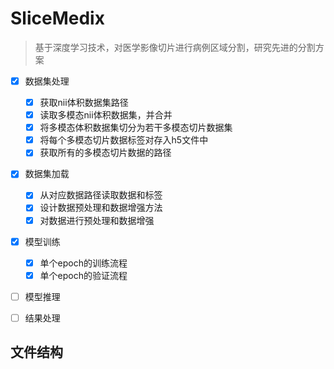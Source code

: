 # SliceMedix

> 基于深度学习技术，对医学影像切片进行病例区域分割，研究先进的分割方案

- [X] 数据集处理
  - [X] 获取nii体积数据集路径
  - [X] 读取多模态nii体积数据集，并合并
  - [X] 将多模态体积数据集切分为若干多模态切片数据集
  - [X] 将每个多模态切片数据标签对存入h5文件中
  - [X] 获取所有的多模态切片数据的路径
- [X] 数据集加载
  - [X] 从对应数据路径读取数据和标签
  - [X] 设计数据预处理和数据增强方法
  - [X] 对数据进行预处理和数据增强
- [X] 模型训练
  - [X] 单个epoch的训练流程
  - [X] 单个epoch的验证流程
- [ ] 模型推理
- [ ] 结果处理



## 文件结构

